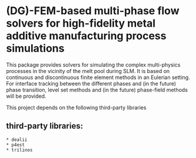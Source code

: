 # (DG)-FEM-based multi-phase flow solvers for high-fidelity metal additive manufacturing process simulations

This package provides solvers for simulating the complex multi-physics processes in the vicinity of the melt pool during SLM. It is based on continuous and discontinuous finite element methods in an Eulerian setting. For interface tracking between the different phases and (in the future) phase transition, level set methods and (in the future) phase-field methods will be provided.

This project depends on the following third-party libraries


## third-party libraries:
    * dealii
    * p4est
    * trilinos